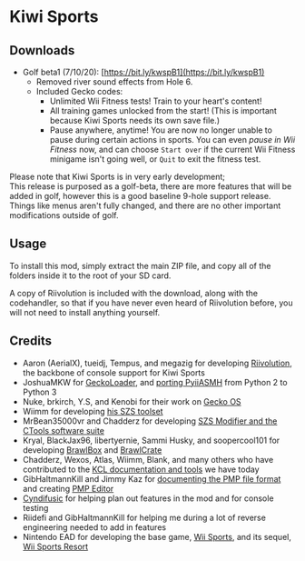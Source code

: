 # Kiwi Sports
 
 
## Downloads  
- Golf beta1 (7/10/20): [https://bit.ly/kwspB1](https://bit.ly/kwspB1)  
  - Removed river sound effects from Hole 6.
  - Included Gecko codes:
    - Unlimited Wii Fitness tests! Train to your heart's content!
    - All training games unlocked from the start! (This is important because Kiwi Sports needs its own save file.)
    - Pause anywhere, anytime! You are now no longer unable to pause during certain actions in sports. You can even *pause in Wii Fitness* now, and can choose `Start over` if the current Wii Fitness minigame isn't going well, or `Quit` to exit the fitness test.
  
  
Please note that Kiwi Sports is in very early development;  
This release is purposed as a golf-beta, there are more features that will be added in golf, however this is a good baseline 9-hole support release.
Things like menus aren't fully changed, and there are no other important modifications outside of golf.  

## Usage  
To install this mod, simply extract the main ZIP file, and copy all of the folders inside it to the root of your SD card.  
  
A copy of Riivolution is included with the download, along with the codehandler, so that if you have never even heard of Riivolution before, you will not need to install anything yourself.  
  
## Credits  
- Aaron (AerialX), tueidj, Tempus, and megazig for developing [Riivolution](https://rvlution.net/wiki/Riivolution/), the backbone of console support for Kiwi Sports  
- JoshuaMKW for [GeckoLoader](https://github.com/JoshuaMKW/GeckoLoader), and [porting PyiiASMH](https://github.com/JoshuaMKW/pyiiasmh) from Python 2 to Python 3  
- Nuke, brkirch, Y.S, and Kenobi for their work on [Gecko OS](https://wiibrew.org/wiki/Gecko_OS)  
- Wiimm for developing [his SZS toolset](https://szs.wiimm.de/)  
- MrBean35000vr and Chadderz for developing [SZS Modifier and the CTools software suite](http://www.chadsoft.co.uk/wiicoder/)  
- Kryal, BlackJax96, libertyernie, Sammi Husky, and soopercool101 for developing [BrawlBox](https://github.com/libertyernie/brawltools) and [BrawlCrate](https://github.com/soopercool101/BrawlCrate)  
- Chadderz, Wexos, Atlas, Wiimm, Blank, and many others who have contributed to the [KCL documentation and tools](http://wiki.tockdom.com/wiki/KCL_(File_Format)) we have today  
- GibHaltmannKill and Jimmy Kaz for [documenting the PMP file format](https://kiwi515.github.io/formats/PMP.html) and creating [PMP Editor](https://www.youtube.com/watch?v=vFKk0ii05ok)  
- [Cyndifusic](https://www.twitch.tv/cyndifusic) for helping plan out features in the mod and for console testing  
- Riidefi and GibHaltmannKill for helping me during a lot of reverse engineering needed to add in features  
- Nintendo EAD for developing the base game, [Wii Sports](https://www.amazon.com/Nintendo-CS95SMB-BRK-Wii-Sports/dp/B0017Q4DGI), and its sequel, [Wii Sports Resort](https://www.amazon.com/Wii-Sports-Resort/dp/B004W1IX1G)  
  
  